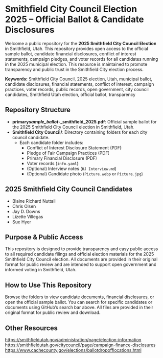 # Smithfield City Council Election 2025 – Official Ballot & Candidate Disclosures

Welcome a public repository for the **2025 Smithfield City Council Election** in Smithfield, Utah. This repository provides open access to the official sample ballot, candidate financial disclosures, conflict of interest statements, campaign pledges, and voter records for all candidates running in the 2025 municipal election. This resource is maintained to promote transparency and public trust in the Smithfield City election process.

**Keywords:** Smithfield City Council, 2025 election, Utah, municipal ballot, candidate disclosures, financial statements, conflict of interest, campaign practices, voter records, public records, open government, city council candidates, Smithfield Utah election, official ballot, transparency

## Repository Structure

- **primary*sample_ballot*-\_smithfield_2025.pdf**: Official sample ballot for the 2025 Smithfield City Council election in Smithfield, Utah.
- **Smithfield City Council/**: Directory containing folders for each city council candidate.
  - Each candidate folder includes:
    - Conflict of Interest Disclosure Statement (PDF)
    - Pledge of Fair Campaign Practices (PDF)
    - Primary Financial Disclosure (PDF)
    - Voter records (`info.yaml`)
    - (Optional) Interview notes (`HJ Interview.md`)
    - (Optional) Candidate photo (`Picture.webp` or `Picture.jpg`)

## 2025 Smithfield City Council Candidates

- Blaine Richard Nuttall
- Chris Olsen
- Jay D. Downs
- Lizette Villegas
- Sue Hyer

## Purpose & Public Access

This repository is designed to provide transparency and easy public access to all required candidate filings and official election materials for the 2025 Smithfield City Council election. All documents are provided in their original format for public review and are intended to support open government and informed voting in Smithfield, Utah.

## How to Use This Repository

Browse the folders to view candidate documents, financial disclosures, or open the official sample ballot. You can search for specific candidates or documents using GitHub’s search bar above. All files are provided in their original format for public review and download.

## Other Resources

https://smithfieldutah.gov/administration/page/election-information
https://smithfieldutah.gov/citycouncil/page/campaign-finance-disclosures
https://www.cachecounty.gov/elections/ballotdropofflocations.html
